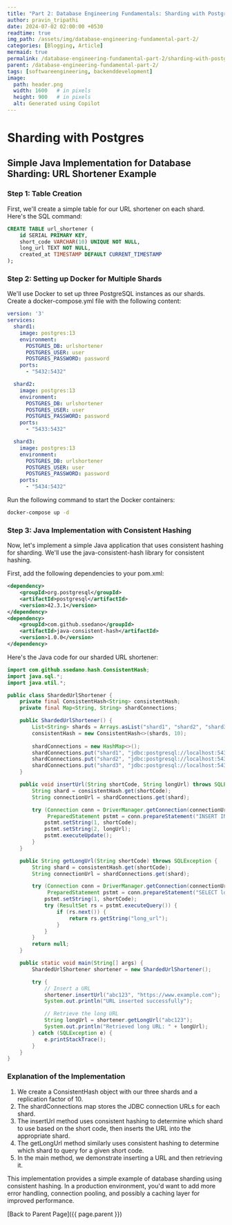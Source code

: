 ```yaml
---
title: "Part 2: Database Engineering Fundamentals: Sharding with Postgres"
author: pravin_tripathi
date: 2024-07-02 02:00:00 +0530
readtime: true
img_path: /assets/img/database-engineering-fundamental-part-2/
categories: [Blogging, Article]
mermaid: true
permalink: /database-engineering-fundamental-part-2/sharding-with-postgres/
parent: /database-engineering-fundamental-part-2/
tags: [softwareengineering, backenddevelopment]
image:
  path: header.png
  width: 1600   # in pixels
  height: 900   # in pixels
  alt: Generated using Copilot
---
```

# Sharding with Postgres

## Simple Java Implementation for Database Sharding: URL Shortener Example

### Step 1: Table Creation

First, we'll create a simple table for our URL shortener on each shard. Here's the SQL command:

```sql
CREATE TABLE url_shortener (
    id SERIAL PRIMARY KEY,
    short_code VARCHAR(10) UNIQUE NOT NULL,
    long_url TEXT NOT NULL,
    created_at TIMESTAMP DEFAULT CURRENT_TIMESTAMP
);
```

### Step 2: Setting up Docker for Multiple Shards

We'll use Docker to set up three PostgreSQL instances as our shards. Create a docker-compose.yml file with the following content:

```yaml
version: '3'
services:
  shard1:
    image: postgres:13
    environment:
      POSTGRES_DB: urlshortener
      POSTGRES_USER: user
      POSTGRES_PASSWORD: password
    ports:
      - "5432:5432"

  shard2:
    image: postgres:13
    environment:
      POSTGRES_DB: urlshortener
      POSTGRES_USER: user
      POSTGRES_PASSWORD: password
    ports:
      - "5433:5432"

  shard3:
    image: postgres:13
    environment:
      POSTGRES_DB: urlshortener
      POSTGRES_USER: user
      POSTGRES_PASSWORD: password
    ports:
      - "5434:5432"
```

Run the following command to start the Docker containers:

```bash
docker-compose up -d
```

### Step 3: Java Implementation with Consistent Hashing

Now, let's implement a simple Java application that uses consistent hashing for sharding. We'll use the java-consistent-hash library for consistent hashing.

First, add the following dependencies to your pom.xml:

```xml
<dependency>
    <groupId>org.postgresql</groupId>
    <artifactId>postgresql</artifactId>
    <version>42.3.1</version>
</dependency>
<dependency>
    <groupId>com.github.ssedano</groupId>
    <artifactId>java-consistent-hash</artifactId>
    <version>1.0.0</version>
</dependency>
```

Here's the Java code for our sharded URL shortener:

```java
import com.github.ssedano.hash.ConsistentHash;
import java.sql.*;
import java.util.*;

public class ShardedUrlShortener {
    private final ConsistentHash<String> consistentHash;
    private final Map<String, String> shardConnections;

    public ShardedUrlShortener() {
        List<String> shards = Arrays.asList("shard1", "shard2", "shard3");
        consistentHash = new ConsistentHash<>(shards, 10);
        
        shardConnections = new HashMap<>();
        shardConnections.put("shard1", "jdbc:postgresql://localhost:5432/urlshortener");
        shardConnections.put("shard2", "jdbc:postgresql://localhost:5433/urlshortener");
        shardConnections.put("shard3", "jdbc:postgresql://localhost:5434/urlshortener");
    }

    public void insertUrl(String shortCode, String longUrl) throws SQLException {
        String shard = consistentHash.get(shortCode);
        String connectionUrl = shardConnections.get(shard);

        try (Connection conn = DriverManager.getConnection(connectionUrl, "user", "password");
             PreparedStatement pstmt = conn.prepareStatement("INSERT INTO url_shortener (short_code, long_url) VALUES (?, ?)")) {
            pstmt.setString(1, shortCode);
            pstmt.setString(2, longUrl);
            pstmt.executeUpdate();
        }
    }

    public String getLongUrl(String shortCode) throws SQLException {
        String shard = consistentHash.get(shortCode);
        String connectionUrl = shardConnections.get(shard);

        try (Connection conn = DriverManager.getConnection(connectionUrl, "user", "password");
             PreparedStatement pstmt = conn.prepareStatement("SELECT long_url FROM url_shortener WHERE short_code = ?")) {
            pstmt.setString(1, shortCode);
            try (ResultSet rs = pstmt.executeQuery()) {
                if (rs.next()) {
                    return rs.getString("long_url");
                }
            }
        }
        return null;
    }

    public static void main(String[] args) {
        ShardedUrlShortener shortener = new ShardedUrlShortener();

        try {
            // Insert a URL
            shortener.insertUrl("abc123", "https://www.example.com");
            System.out.println("URL inserted successfully");

            // Retrieve the long URL
            String longUrl = shortener.getLongUrl("abc123");
            System.out.println("Retrieved long URL: " + longUrl);
        } catch (SQLException e) {
            e.printStackTrace();
        }
    }
}
```

### Explanation of the Implementation

1. We create a ConsistentHash object with our three shards and a replication factor of 10.
2. The shardConnections map stores the JDBC connection URLs for each shard.
3. The insertUrl method uses consistent hashing to determine which shard to use based on the short code, then inserts the URL into the appropriate shard.
4. The getLongUrl method similarly uses consistent hashing to determine which shard to query for a given short code.
5. In the main method, we demonstrate inserting a URL and then retrieving it.

This implementation provides a simple example of database sharding using consistent hashing. In a production environment, you'd want to add more error handling, connection pooling, and possibly a caching layer for improved performance.

[Back to Parent Page]({{ page.parent }})